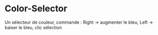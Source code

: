 # Color-Selector
Un sélecteur de couleur, commande : Right -> augmenter le bleu, Left -> baiser le bleu, clic sélection

